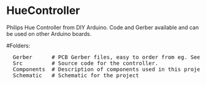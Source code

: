# HueController
Philips Hue Controller from DIY Arduino. Code and Gerber available and can be used on other Arduino boards.

#Folders:
<pre>  Gerber      # PCB Gerber files, easy to order from eg. Seeedstudio.
  Src         # Source code for the controller.
  Components  # Description of components used in this project.
  Schematic   # Schematic for the project</pre>
